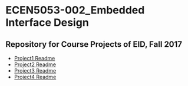 # ECEN5053-002_Embedded Interface Design 

## Repository for Course Projects of EID, Fall 2017

-   [Project1 Readme](./project1/Readme.md)
-   [Project2 Readme](./project2/Readme.md)
-   [Project3 Readme](./project3/Readme.md)
-   [Project4 Readme](./project4/Readme.md)
